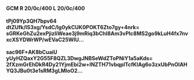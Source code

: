 #### GCM R 20/0c/400 L 20/0c/400
**tPj09Yp3QH7bpv64**<br/>**dtZUfk/IS3xg/YsdC/lg0ykCUK0POKT6Zto7gy+4nrk=**<br/>**sGRKeGhZu2exPjizIiWeae3j9mRiq3bChI8Am3vPlc8MS2go9kLuH4fx7nvxcXSYDWrWP/wEVaC25WIU...**<br/><br/>
**sac96F+AK8bCuaiU**<br/>**yUyHZQaxY2G55F8QZL3DwgJNBSeWdZToPNiY1a5aKds=**<br/>**2fXzmGrEhDkR4Dy21YjmEbi2w+lNZTH71vbqplTcfKIAg6o3zxUbPnOIAHYQ3JBu0t3e1sRM3gLMIoO2...**